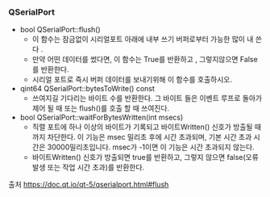 ### QSerialPort

- bool QSerialPort::flush()
  - 이 함수는 잠금없이 시리얼포트 아래에 내부 쓰기 버퍼로부터 가능한 많이 내 쓴다 .
  - 만약 어떤 데이터를 썼다면, 이 함수는 True를 반환하고 , 그렇지않으면 False를 반환한다.
  - 시리얼 포트로 즉시 버퍼 데이터를 보내기위해 이 함수를 호출하시오.
- qint64 QSerialPort::bytesToWrite() const
  - 쓰여지길 기다리는 바이트 수를 반환한다. 그 바이트 들은 이벤트 루프로 돌아가 제어 될 때 또는 flush()를 호출 할 때 쓰여진다.
- bool QSerialPort::waitForBytesWritten(int msecs)
  - 직렬 포트에 하나 이상의 바이트가 기록되고 바이트Written() 신호가 방출될 때까지 차단한다. 이 기능은 msec 밀리초 후에 시간 초과되며, 기본 시간 초과 시간은 30000밀리초입니다. msec가 -1이면 이 기능은 시간 초과되지 않는다.
  - 바이트Written() 신호가 방출되면 true를 반환하고, 그렇지 않으면 false(오류 발생 또는 작업 시간 초과)를 반환한다.

출처 https://doc.qt.io/qt-5/qserialport.html#flush